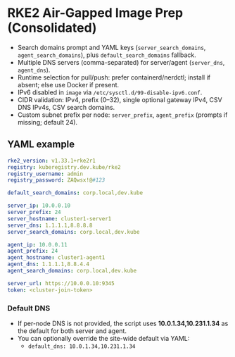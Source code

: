 # RKE2 Air-Gapped Image Prep (Consolidated)

- Search domains prompt and YAML keys (`server_search_domains`, `agent_search_domains`), plus `default_search_domains` fallback.
- Multiple DNS servers (comma-separated) for server/agent (`server_dns`, `agent_dns`).
- Runtime selection for pull/push: prefer containerd/nerdctl; install if absent; else use Docker if present.
- IPv6 disabled in `image` via `/etc/sysctl.d/99-disable-ipv6.conf`.
- CIDR validation: IPv4, prefix (0–32), single optional gateway IPv4, CSV DNS IPv4s, CSV search domains.
- Custom subnet prefix per node: `server_prefix`, `agent_prefix` (prompts if missing; default 24).

## YAML example
```yaml
rke2_version: v1.33.1+rke2r1
registry: kuberegistry.dev.kube/rke2
registry_username: admin
registry_password: ZAQwsx!@#123

default_search_domains: corp.local,dev.kube

server_ip: 10.0.0.10
server_prefix: 24
server_hostname: cluster1-server1
server_dns: 1.1.1.1,8.8.8.8
server_search_domains: corp.local,dev.kube

agent_ip: 10.0.0.11
agent_prefix: 24
agent_hostname: cluster1-agent1
agent_dns: 1.1.1.1,8.8.4.4
agent_search_domains: corp.local,dev.kube

server_url: https://10.0.0.10:9345
token: <cluster-join-token>
```


### Default DNS
- If per-node DNS is not provided, the script uses **10.0.1.34,10.231.1.34** as the default for both server and agent.
- You can optionally override the site-wide default via YAML:
  - `default_dns: 10.0.1.34,10.231.1.34`
